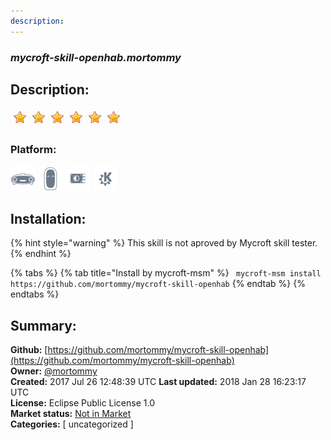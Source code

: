 ```yaml
---
description: 
---
```


### _mycroft-skill-openhab.mortommy_  
## Description:  
  
  
![](../.gitbook/assets/star.png)![](../.gitbook/assets/star.png)![](../.gitbook/assets/star.png)![](../.gitbook/assets/star.png)![](../.gitbook/assets/star.png)![](../.gitbook/assets/star.png)  
  
### Platform:  
 ![Mark I](../.gitbook/assets/mark-1-icon.png)  ![Mark II](../.gitbook/assets/mark-2-icon.png)  ![Picroft](../.gitbook/assets/picroft-icon.png)  ![plasmoid](../.gitbook/assets/kde.png)   
## Installation:  
{% hint style="warning" %}
This skill is not aproved by Mycroft skill tester.
{% endhint %}
    
{% tabs %}
{% tab title="Install by mycroft-msm" %}
``` mycroft-msm install https://github.com/mortommy/mycroft-skill-openhab```
{% endtab %}
  {% endtabs %}
    
## Summary:  
**Github:** [https://github.com/mortommy/mycroft-skill-openhab](https://github.com/mortommy/mycroft-skill-openhab)  
**Owner:** [@mortommy](https://github.com/mortommy)  
**Created:** 2017 Jul 26 12:48:39 UTC  **Last updated:** 2018 Jan 28 16:23:17 UTC  
**License:** Eclipse Public License 1.0  
**Market status:** [Not in Market](https://market.mycroft.ai/skill/)  
**Categories:** [ uncategorized ]   
